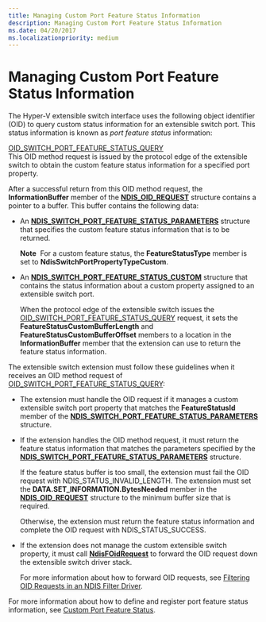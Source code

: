 ```yaml
---
title: Managing Custom Port Feature Status Information
description: Managing Custom Port Feature Status Information
ms.date: 04/20/2017
ms.localizationpriority: medium
---
```


# Managing Custom Port Feature Status Information


The Hyper-V extensible switch interface uses the following object identifier (OID) to query custom status information for an extensible switch port. This status information is known as *port feature status* information:

<a href="" id="oid-switch-port-feature-status-query"></a>[OID\_SWITCH\_PORT\_FEATURE\_STATUS\_QUERY](./oid-switch-port-feature-status-query.md)  
This OID method request is issued by the protocol edge of the extensible switch to obtain the custom feature status information for a specified port property.

After a successful return from this OID method request, the **InformationBuffer** member of the [**NDIS\_OID\_REQUEST**](/windows-hardware/drivers/ddi/ndis/ns-ndis-_ndis_oid_request) structure contains a pointer to a buffer. This buffer contains the following data:

-   An [**NDIS\_SWITCH\_PORT\_FEATURE\_STATUS\_PARAMETERS**](/windows-hardware/drivers/ddi/ntddndis/ns-ntddndis-_ndis_switch_port_feature_status_parameters) structure that specifies the custom feature status information that is to be returned.

    **Note**  For a custom feature status, the **FeatureStatusType** member is set to **NdisSwitchPortPropertyTypeCustom**.

     

-   An [**NDIS\_SWITCH\_PORT\_FEATURE\_STATUS\_CUSTOM**](/windows-hardware/drivers/ddi/ntddndis/ns-ntddndis-_ndis_switch_port_feature_status_custom) structure that contains the status information about a custom property assigned to an extensible switch port.

    When the protocol edge of the extensible switch issues the [OID\_SWITCH\_PORT\_FEATURE\_STATUS\_QUERY](./oid-switch-port-feature-status-query.md) request, it sets the **FeatureStatusCustomBufferLength** and **FeatureStatusCustomBufferOffset** members to a location in the **InformationBuffer** member that the extension can use to return the feature status information.

The extensible switch extension must follow these guidelines when it receives an OID method request of [OID\_SWITCH\_PORT\_FEATURE\_STATUS\_QUERY](./oid-switch-port-feature-status-query.md):

-   The extension must handle the OID request if it manages a custom extensible switch port property that matches the **FeatureStatusId** member of the [**NDIS\_SWITCH\_PORT\_FEATURE\_STATUS\_PARAMETERS**](/windows-hardware/drivers/ddi/ntddndis/ns-ntddndis-_ndis_switch_port_feature_status_parameters) structure.

-   If the extension handles the OID method request, it must return the feature status information that matches the parameters specified by the [**NDIS\_SWITCH\_PORT\_FEATURE\_STATUS\_PARAMETERS**](/windows-hardware/drivers/ddi/ntddndis/ns-ntddndis-_ndis_switch_port_feature_status_parameters) structure.

    If the feature status buffer is too small, the extension must fail the OID request with NDIS\_STATUS\_INVALID\_LENGTH. The extension must set the **DATA.SET\_INFORMATION.BytesNeeded** member in the [**NDIS\_OID\_REQUEST**](/windows-hardware/drivers/ddi/ndis/ns-ndis-_ndis_oid_request) structure to the minimum buffer size that is required.

    Otherwise, the extension must return the feature status information and complete the OID request with NDIS\_STATUS\_SUCCESS.

-   If the extension does not manage the custom extensible switch property, it must call [**NdisFOidRequest**](/windows-hardware/drivers/ddi/ndis/nf-ndis-ndisfoidrequest) to forward the OID request down the extensible switch driver stack.

    For more information about how to forward OID requests, see [Filtering OID Requests in an NDIS Filter Driver](filtering-oid-requests-in-an-ndis-filter-driver.md).

For more information about how to define and register port feature status information, see [Custom Port Feature Status](custom-port-feature-status.md).

 

